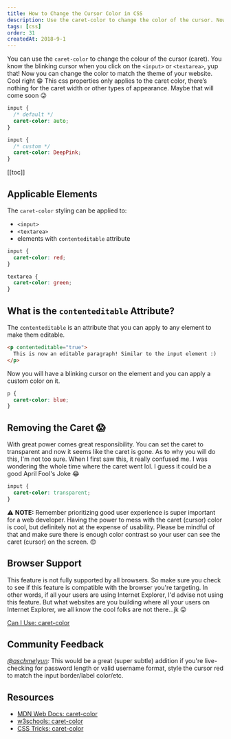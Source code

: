 ```yaml
---
title: How to Change the Cursor Color in CSS
description: Use the caret-color to change the color of the cursor. Now you can change the color to match the theme of your website.
tags: [css]
order: 31
createdAt: 2018-9-1
---
```


You can use the `caret-color` to change the colour of the cursor (caret). You know the blinking cursor when you click on the `<input>` or `<textarea>`, yup that! Now you can change the color to match the theme of your website. Cool right 😁 This css properties only applies to the caret color, there’s nothing for the caret width or other types of appearance. Maybe that will come soon 😜

```css
input {
  /* default */
  caret-color: auto;
}

input {
  /* custom */
  caret-color: DeepPink;
}
```

[[toc]]

## Applicable Elements

The `caret-color` styling can be applied to:

- `<input>`
- `<textarea>`
- elements with `contenteditable` attribute

```css
input {
  caret-color: red;
}

textarea {
  caret-color: green;
}
```

## What is the `contenteditable` Attribute?

The `contenteditable` is an attribute that you can apply to any element to make them editable.

```html
<p contenteditable="true">
  This is now an editable paragraph! Similar to the input element :)
</p>
```

Now you will have a blinking cursor on the element and you can apply a custom color on it.

```css
p {
  caret-color: blue;
}
```

## Removing the Caret 😱

With great power comes great responsibility. You can set the caret to transparent and now it seems like the caret is gone. As to why you will do this, I'm not too sure. When I first saw this, it really confused me. I was wondering the whole time where the caret went lol. I guess it could be a good April Fool's Joke 😂

```css
input {
  caret-color: transparent;
}
```

⚠️ **NOTE:** Remember prioritizing good user experience is super important for a web developer. Having the power to mess with the caret (cursor) color is cool, but definitely not at the expense of usability. Please be mindful of that and make sure there is enough color contrast so your user can see the caret (cursor) on the screen. 😊

## Browser Support

This feature is not fully supported by all browsers. So make sure you check to see if this feature is compatible with the browser you're targeting. In other words, if all your users are using Internet Explorer, I'd advise not using this feature. But what websites are you building where all your users on Internet Explorer, we all know the cool folks are not there...jk 😜

[Can I Use: caret-color](https://caniuse.com/#search=caret-color)

## Community Feedback

_[@aschmelyun](https://twitter.com/aschmelyun/status/1076658692370718720):_ This would be a great (super subtle) addition if you're live-checking for password length or valid username format, style the cursor red to match the input border/label color/etc.

## Resources

- [MDN Web Docs: caret-color](https://developer.mozilla.org/en-US/docs/Web/CSS/caret-color)
- [w3schools: caret-color](https://www.w3schools.com/cssref/css3_pr_caret-color.asp)
- [CSS Tricks: caret-color](https://css-tricks.com/almanac/properties/c/caret-color/)
